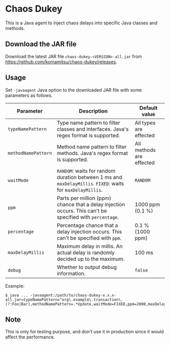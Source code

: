 # Chaos Dukey

This is a Java agent to inject chaos delays into specific Java classes and methods.

## Download the JAR file

Download the latest JAR file `chaos-dukey-<VERSION>-all.jar` from https://github.com/komamitsu/chaos-dukey/releases.

## Usage

Set `-javaagent` Java option to the downloaded JAR file with some parameters as follows.

| Parameter           | Description                                                                                                 | Default value            |
|---------------------|-------------------------------------------------------------------------------------------------------------|--------------------------|
| `typeNamePattern`   | Type name pattern to filter classes and interfaces. Java's regex format is supported.                       | All types are effected   |
| `methodNamePattern` | Method name pattern to filter methods. Java's regex format is supported.                                    | All methods are effected |
| `waitMode`          | `RANDOM`: waits for random duration between 1 ms and `maxDelayMillis`. `FIXED`: waits for `maxDelayMillis`. | `RANDOM`                 |
| `ppm`               | Parts per million (ppm) chance that a delay injection occurs. This can't be specified with `percentage`.    | 1000 ppm (0.1 %)         |
| `percentage`        | Percentage chance that a delay injection occurs. This can't be specified with `ppm`.                        | 0.1 % (1000 ppm)         |
| `maxDelayMillis`    | Maximum delay in millis. An actual delay is randomly decided up to the maximum.                             | 100 ms                   |
| `debug`             | Whether to output debug information.                                                                        | `false`                  |

Example:
```
$ java ... -javaagent:/path/to/chaos-dukey-x.x.x-all.jar=typeNamePattern=^org\.example\.transaction\.(?:Foo|Bar),methodNamePattern=.*Update,waitMode=FIXED,ppm=2000,maxDelayMillis=250
```

## Note

This is only for testing purpose, and don't use it in production since it would affect the performance.

